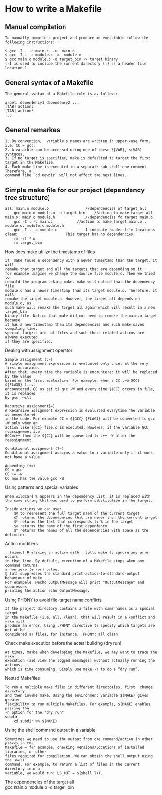 # How to write a Makefile
				
 ## Manual compilation
	To manually compile a project and produce an executable follow the following instructions:

	$ gcc -I . -c main.c  ->  main.o
	$ gcc -I . -c module.c ->  module.o
	$ gcc main.o module.o -o target_bin -> target binary
	(-I is used to include the current directory (.) as a header file location.)


 ## General syntax of a Makefile

	The general syntax of a Makefile rule is as follows:

	arget: dependency1 dependency2 ...
	[TAB] action1
	[TAB] action2
    ...


## General remarkes 
	1. By convention,  variable's names are written in upper-case form, i.e. CC = gcc.
	2. A varaible can be accessed using one of these ${VAR}, $(VAR) syntaxes.
 	3. If no target is specified, make is defaulted to target the first target in the Makefile.
	4. Each make line is executed in a separate sub-shell environment. Therefore, a
 	command like `cd newdir` will not affect the next lines.

##  Simple make file for our project (dependency tree structure)
```	
all: main.o module.o 				 //dependencies of target all 	
	gcc main.o module.o -o target_bin	 //action to make target all	
main.o: main.c module.h 			 //dependencies fo target main.o 	
	gcc -I . -c main.c 			 //action to make target main.o ,
module.o: module.c module.h														
	gcc -I . -c module.c 			-I indicate header file locations	
clean:						This target has no dependencies						
	rm -rf *.o 													
	rm target_bin
```

 How does make utilize the timestamp of files	
	
	if	make found a dependency with a newer timestamp than the target, it will 
	remake that target and all the targets that are depending on it. 
	for example imagine we change the source file module.c. Then we tried to 
	rebuild the program usking make. make will notice that the dependency file 
	module.c has a newer timestamp than its target module.o. Therefore, it will 
	remake the target module.o. However, the target all depends on module.o, as 
	such make will remake the target all again which will result in a new target_bin 
	binary file. Notice that make did not need to remake the main.o target because 
	it has a new timestamp than its dependencies and such make saves compiling time. 
	special targets are not files and such their related actions are always executed 
	if they are specified.


 Dealing with assignment operator	
	
	Simple assignment (:=)	
	A simple assignment expression is evaluated only once, at the very first occurance. 
	After that, every time the variable is encountered it will be replaced by the value 
	based on the first evaluation. For example: when a CC :=${GCC} ${FLAGS} first 
	encountered, CC us set ti gcc -W and every time ${CC} occurs in file, it is replaced 
	by gcc -will		
	
	Recursive assignment(=)	
	A Recursive assignment expression is evaluated everytime the variable is encountered 
	in the code. For example CC = ${GCC} {FLAGS} will be converted to gcc -W only when an
	action like ${CC} file.c is executed. However, if the variable GCC reassignment i.e 
	GCC=c++ then the ${CC} will be converted to c++ -W after the reassignment. 
	
	Conditional assignment (?=)	
	Conditional assignment assigns a value to a variable only if it does not have a value	
	
	Appending (+=)	
	CC = gcc 	
	CC += -w 	
	CC now has the value gcc -W


 Using patterns and special variables	
	
	When wildcard % appears in the dependency list, it is replaced with	
	the same string that was used to perform substitution in the target.
	
	Inside actions we can use:	
		$@ to represent the full target naem of the current target 	
		$? returns the dependencies that are newer than the current target 	
		$* returns the text that corresponds to % in the target 	
		$< returns the name of the first dependency 	
		$^ returns the names of all the dependencies with space as the delimiter


 Action modifiers	
	
	- (minus) Prefixing an action with - tells make to ignore any error occurs	
	in that line. By default, execution of a Makefile stops when any command returns 
	a non-zero (error) value. 	
	@ (at) suppresses the standard print-action-to-standard-output behaviour of make  
	For exampele, @echo OutputMessage will print "OutputMessage" and suppresses 	
	printing the action echo OutputMessage. 


 Using PHONY to avoid file-target name conflicts	
	
	If the project directory contains a file with same names as a special target 	
	in the Makefile (i.e. all, clean), that will result in a conflict and make will	
	produce an error. Using .PHONY directive to specify which targets are not ot be  
	considered as files, for instance, .PHONY: all clean


 Check make execution before the actual building (dry run)	
	
	At times, maybe when developing the Makefile, we may want to trace the make 	
	execution (and view the logged messages) without actually running the actions,  
	which is time consuming. Simply use make -n to do a “dry run”.

 Nested Makefiles	
	
	To run a multiple make files in different directories, first  change directory 	
	and then invoke make. Using the environment variable $(MAKE) gives greater 	
	flexibility to run multiple Makefiles. For example, $(MAKE) enables passing the 
	-n option for the "dry run"	
	subdir:	
		cd subdir %% $(MAKE)


 Using the shell command output in a variable 	
	
	Sometimes we need to use the output from one command/action in other places in the 	
	Makefile — for example, checking versions/locations of installed libraries, or other 
	files required for compilation. We can obtain the shell output using the shell 		
	command. For example, to return a list of files in the current directory into a 	
	variable, we would run: LS_OUT = $(shell ls).
The dependencies of the target all 	
		gcc main.o module.o -o target_bin	
